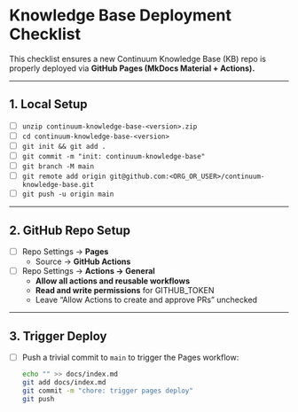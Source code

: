 # Knowledge Base Deployment Checklist

This checklist ensures a new Continuum Knowledge Base (KB) repo is properly deployed via **GitHub Pages (MkDocs Material + Actions).**

---

## 1. Local Setup
- [ ] `unzip continuum-knowledge-base-<version>.zip`
- [ ] `cd continuum-knowledge-base-<version>`
- [ ] `git init && git add .`
- [ ] `git commit -m "init: continuum-knowledge-base"`
- [ ] `git branch -M main`
- [ ] `git remote add origin git@github.com:<ORG_OR_USER>/continuum-knowledge-base.git`
- [ ] `git push -u origin main`

---

## 2. GitHub Repo Setup
- [ ] Repo Settings → **Pages**
  - Source → **GitHub Actions**
- [ ] Repo Settings → **Actions → General**
  - **Allow all actions and reusable workflows**
  - **Read and write permissions** for GITHUB_TOKEN
  - Leave “Allow Actions to create and approve PRs” unchecked

---

## 3. Trigger Deploy
- [ ] Push a trivial commit to `main` to trigger the Pages workflow:
  ```bash
  echo "" >> docs/index.md
  git add docs/index.md
  git commit -m "chore: trigger pages deploy"
  git push

